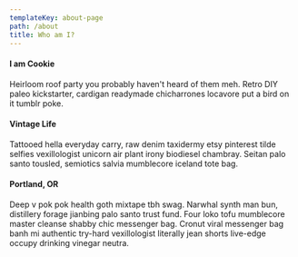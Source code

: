 ```yaml
---
templateKey: about-page
path: /about
title: Who am I?
---
```

#### I am Cookie 

Heirloom roof party you probably haven't heard of them meh. Retro DIY paleo kickstarter, cardigan readymade chicharrones locavore put a bird on it tumblr poke.

#### Vintage Life

Tattooed hella everyday carry, raw denim taxidermy etsy pinterest tilde selfies vexillologist unicorn air plant irony biodiesel chambray. Seitan palo santo tousled, semiotics salvia mumblecore iceland tote bag.

#### Portland, OR

Deep v pok pok health goth mixtape tbh swag. Narwhal synth man bun, distillery forage jianbing palo santo trust fund. Four loko tofu mumblecore master cleanse shabby chic messenger bag. Cronut viral messenger bag banh mi authentic try-hard vexillologist literally jean shorts live-edge occupy drinking vinegar neutra.
